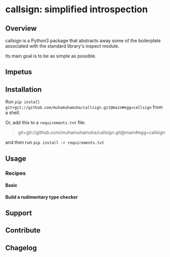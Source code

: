 # callsign: simplified introspection

## Overview

callsign is a Python3 package that abstracts away some of the boilerplate
associated with the standard library's inspect module.

Its main goal is to be as simple as possible.

## Impetus

## Installation

Run
`pip install git+git://github.com/muhamuhamuha/callsign.git@main#egg=callsign`
from a shell.

Or, add this to a `requirements.txt` file:

> git+git://github.com/muhamuhamuha/callsign.git@main#egg=callsign

and then run `pip install -r requirements.txt`


## Usage

### Recipes

#### Basic

####

#### Build a rudimentary type checker

## Support

## Contribute

## Chagelog


